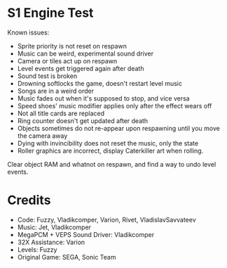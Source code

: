 # S1 Engine Test
Known issues:
- Sprite priority is not reset on respawn
- Music can be weird, experimental sound driver
- Camera or tiles act up on respawn
- Level events get triggered again after death
- Sound test is broken
- Drowning softlocks the game, doesn't restart level music
- Songs are in a weird order
- Music fades out when it's supposed to stop, and vice versa
- Speed shoes' music modifier applies only after the effect wears off
- Not all title cards are replaced
- Ring counter doesn't get updated after death
- Objects sometimes do not re-appear upon respawning until you move the camera away
- Dying with invincibility does not reset the music, only the state
- Roller graphics are incorrect, display Caterkiller art when rolling.

Clear object RAM and whatnot on respawn, and find a way to undo level events.

# Credits
- Code: Fuzzy, Vladikcomper, Varion, Rivet, VladislavSavvateev
- Music: Jet, Vladikcomper
- MegaPCM + VEPS Sound Driver: Vladikcomper
- 32X Assistance: Varion
- Levels: Fuzzy
- Original Game: SEGA, Sonic Team
